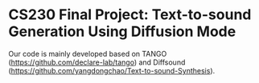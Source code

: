 # CS230 Final Project: Text-to-sound Generation Using Diffusion Mode
Our code is mainly developed based on TANGO (https://github.com/declare-lab/tango) and Diffsound (https://github.com/yangdongchao/Text-to-sound-Synthesis).

